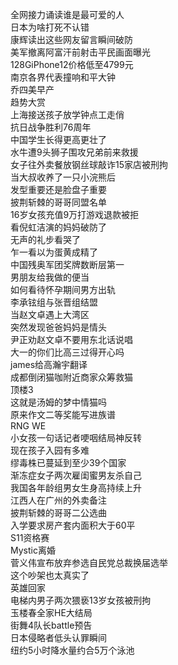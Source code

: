全网接力诵读谁是最可爱的人  
日本为啥打死不认错  
康辉读出这些网友留言瞬间破防  
美军撤离阿富汗前射击平民画面曝光  
128GiPhone12价格低至4799元  
南京各界代表撞响和平大钟  
乔四美早产  
趋势大赏  
上海接送孩子放学钟点工走俏  
抗日战争胜利76周年  
中国学生长得更高更壮了  
水牛遭9头狮子围攻兄弟前来救援  
女子往外卖餐放钢丝球敲诈15家店被刑拘  
当大叔收养了一只小浣熊后  
发型重要还是脸盘子重要  
披荆斩棘的哥哥同盟名单  
16岁女孩充值9万打游戏退款被拒  
看倪虹洁演的妈妈破防了  
无声的礼步看哭了  
乍一看以为蛋黄成精了  
中国残奥军团奖牌数断层第一  
男朋友给我做的便当  
如何看待怀孕期间男方出轨  
李承铉组与张晋组结盟  
当赵文卓遇上大湾区  
突然发现爸爸妈妈是情头  
尹正劝赵文卓不要用东北话说唱  
大一的你们比高三过得开心吗  
james给高瀚宇翻译  
成都倒闭猫咖附近商家众筹救猫  
顶楼3  
这就是汤姆的梦中情猫吗  
原来作文二等奖能写进族谱  
RNG WE  
小女孩一句话记者哽咽结局神反转  
现在孩子入园有多难  
缪毒株已蔓延到至少39个国家  
渐冻症女子两次雇闺蜜男友杀自己  
我国各年龄组男女生身高持续上升  
江西人在广州的外卖备注  
披荆斩棘的哥哥二公选曲  
入学要求房产套内面积大于60平  
S11资格赛  
Mystic离婚  
菅义伟宣布放弃参选自民党总裁换届选举  
这个吵架也太真实了  
英雄回家  
电梯内男子两次猥亵13岁女孩被刑拘  
玉楼春全家HE大结局  
街舞4队长battle预告  
日本侵略者低头认罪瞬间  
纽约5小时降水量约合5万个泳池  

